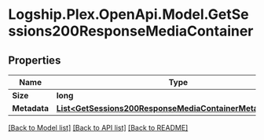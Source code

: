 # Logship.Plex.OpenApi.Model.GetSessions200ResponseMediaContainer

## Properties

Name | Type | Description | Notes
------------ | ------------- | ------------- | -------------
**Size** | **long** |  | [optional] 
**Metadata** | [**List&lt;GetSessions200ResponseMediaContainerMetadataInner&gt;**](GetSessions200ResponseMediaContainerMetadataInner.md) |  | [optional] 

[[Back to Model list]](../../README.md#documentation-for-models) [[Back to API list]](../../README.md#documentation-for-api-endpoints) [[Back to README]](../../README.md)

